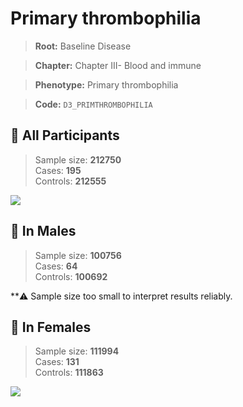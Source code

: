 # Primary thrombophilia

> **Root:** Baseline Disease  

> **Chapter:** Chapter III- Blood and immune  

> **Phenotype:** Primary thrombophilia  

> **Code:** `D3_PRIMTHROMBOPHILIA`

## 🧪 All Participants  
> Sample size: **212750**  
> Cases: **195**  
> Controls: **212555**
<img src="/Disease/Figures/ALL/Incidence/D3_PRIMTHROMBOPHILIA.png"/>
<CsvTable src="/public/Disease/Data/ALL/Incidence/COX_D3_PRIMTHROMBOPHILIA.csv" label="🔍 View full results" />

## 👨 In Males  
> Sample size: **100756**  
> Cases: **64**  
> Controls: **100692**

**⚠️ Sample size too small to interpret results reliably.


## 👩 In Females  
> Sample size: **111994**  
> Cases: **131**  
> Controls: **111863**
<img src="/Disease/Figures/Female/Incidence/D3_PRIMTHROMBOPHILIA.png"/>
<CsvTable src="/public/Disease/Data/Female/Incidence/COX_D3_PRIMTHROMBOPHILIA.csv" label="🔍 View full results" />
